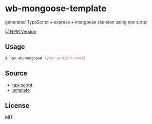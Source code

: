 # wb-mongoose-template
generated TypeScript + express + mongoose skeleton using npx script

[![NPM Version][npm-image]][npm-url]

## Usage

```sh
$ npx wb-mongoose [your-project-name]
```

## Source
- [npx script](https://github.com/well-balanced/wb-mongoose)
- [template](https://github.com/well-balanced/wb-mongoose-template)

[npm-image]: https://img.shields.io/npm/v/wb-mongoose.svg
[npm-url]: https://npmjs.org/package/wb-mongoose


## License
MIT
